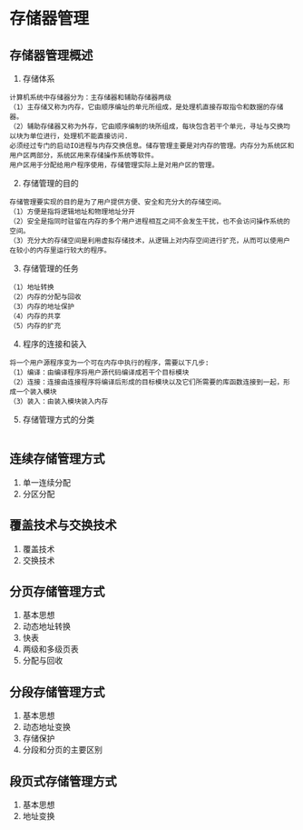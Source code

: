 # 存储器管理

## 存储器管理概述

1. 存储体系

```
计算机系统中存储器分为：主存储器和辅助存储器两级
（1）主存储又称为内存，它由顺序编址的单元所组成，是处理机直接存取指令和数据的存储器。
（2）辅助存储器又称为外存，它由顺序编制的块所组成，每块包含若干个单元，寻址与交换均以块为单位进行，处理机不能直接访问.
必须经过专门的启动IO进程与内存交换信息。储存管理主要是对内存的管理。内存分为系统区和用户区两部分，系统区用来存储操作系统等软件。
用户区用于分配给用户程序使用，存储管理实际上是对用户区的管理。
```

2. 存储管理的目的

```
存储管理要实现的目的是为了用户提供方便、安全和充分大的存储空间。
（1）方便是指将逻辑地址和物理地址分开
（2）安全是指同时驻留在内存的多个用户进程相互之间不会发生干扰，也不会访问操作系统的空间。
（3）充分大的存储空间是利用虚拟存储技术，从逻辑上对内存空间进行扩充，从而可以使用户在较小的内存里运行较大的程序。
```

3. 存储管理的任务

```
（1）地址转换
（2）内存的分配与回收
（3）内存的地址保护
（4）内存的共享
（5）内存的扩充
```

4. 程序的连接和装入

```
将一个用户源程序变为一个可在内存中执行的程序，需要以下几步:
（1）编译：由编译程序将用户源代码编译成若干个目标模块
（2）连接：连接由连接程序将编译后形成的目标模块以及它们所需要的库函数连接到一起，形成一个装入模块
（3）装入：由装入模块装入内存
```

5. 存储管理方式的分类

```

```

## 连续存储管理方式

1. 单一连续分配
2. 分区分配

## 覆盖技术与交换技术

1. 覆盖技术
2. 交换技术

## 分页存储管理方式

1. 基本思想
2. 动态地址转换
3. 快表
4. 两级和多级页表
5. 分配与回收

## 分段存储管理方式

1. 基本思想
2. 动态地址变换
3. 存储保护
4. 分段和分页的主要区别

## 段页式存储管理方式

1. 基本思想
2. 地址变换